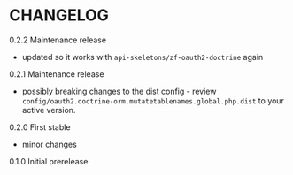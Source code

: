 CHANGELOG
=========

0.2.2 Maintenance release

- updated so it works with `api-skeletons/zf-oauth2-doctrine` again

0.2.1 Maintenance release

- possibly breaking changes to the dist config - review `config/oauth2.doctrine-orm.mutatetablenames.global.php.dist` to 
your active version.

0.2.0 First stable

- minor changes

0.1.0 Initial prerelease
